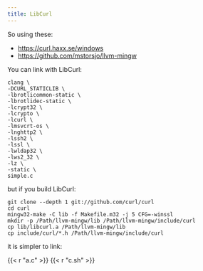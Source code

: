 ```yaml
---
title: LibCurl
---
```


So using these:

- <https://curl.haxx.se/windows>
- <https://github.com/mstorsjo/llvm-mingw>

You can link with LibCurl:

~~~
clang \
-DCURL_STATICLIB \
-lbrotlicommon-static \
-lbrotlidec-static \
-lcrypt32 \
-lcrypto \
-lcurl \
-lmsvcrt-os \
-lnghttp2 \
-lssh2 \
-lssl \
-lwldap32 \
-lws2_32 \
-lz \
-static \
simple.c
~~~

but if you build LibCurl:

~~~
git clone --depth 1 git://github.com/curl/curl
cd curl
mingw32-make -C lib -f Makefile.m32 -j 5 CFG=-winssl
mkdir -p /Path/llvm-mingw/lib /Path/llvm-mingw/include/curl
cp lib/libcurl.a /Path/llvm-mingw/lib
cp include/curl/*.h /Path/llvm-mingw/include/curl
~~~

it is simpler to link:

{{< r "a.c" >}}
{{< r "c.sh" >}}
